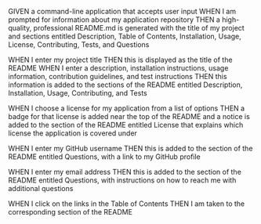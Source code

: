 <!-- create file with headings -->
GIVEN a command-line application that accepts user input
WHEN I am prompted for information about my application repository
THEN a high-quality, professional README.md is generated with the title of my project and sections entitled Description, Table of Contents, Installation, Usage, License, Contributing, Tests, and Questions

<!-- then, prompts for p text -->
WHEN I enter my project title
THEN this is displayed as the title of the README
WHEN I enter a description, installation instructions, usage information, contribution guidelines, and test instructions
THEN this information is added to the sections of the README entitled Description, Installation, Usage, Contributing, and Tests

<!-- license prompt as a list -->
<!-- choice generates a badge and information -->
WHEN I choose a license for my application from a list of options
THEN a badge for that license is added near the top of the README and a notice is added to the section of the README entitled License that explains which license the application is covered under

<!-- "questions" prompt generates a link to github profile when github username is input -->
WHEN I enter my GitHub username
THEN this is added to the section of the README entitled Questions, with a link to my GitHub profile

<!-- email address also populates instructions -->
WHEN I enter my email address
THEN this is added to the section of the README entitled Questions, with instructions on how to reach me with additional questions

<!-- links redirect user to corresponding portion of readme -->
WHEN I click on the links in the Table of Contents
THEN I am taken to the corresponding section of the README